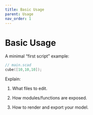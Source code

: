 ```yaml
---
title: Basic Usage
parent: Usage
nav_order: 1
---
```


# Basic Usage

A minimal “first script” example:

```c
// main.scad
cube([10,10,10]);
```

Explain:

1. What files to edit.

2. How modules/functions are exposed.

3. How to render and export your model.
